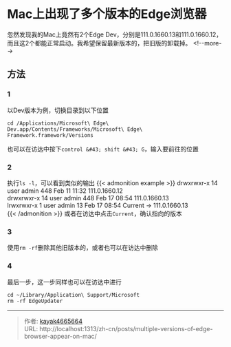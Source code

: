 # Mac上出现了多个版本的Edge浏览器

忽然发现我的Mac上竟然有2个Edge Dev，分别是111.0.1660.13和111.0.1660.12，而且这2个都能正常启动。我希望保留最新版本的，把旧版的卸载掉。
&lt;!--more--&gt;

## 方法
### 1
以Dev版本为例，切换目录到以下位置
```
cd /Applications/Microsoft\ Edge\ Dev.app/Contents/Frameworks/Microsoft\ Edge\ Framework.framework/Versions
```
也可以在访达中按下`control &#43; shift &#43; G`，输入要前往的位置

### 2
执行`ls -l`，可以看到类似的输出
{{&lt; admonition example &gt;}}
drwxrwxr-x 14 user admin 448 Feb 11 11:32 111.0.1660.12  
drwxrwxr-x 14 user admin 448 Feb 17 08:54 111.0.1660.13  
lrwxrwxr-x 1 user admin 13 Feb 17 08:54 Current -&gt; 111.0.1660.13  
{{&lt; /admonition &gt;}}
或者在访达中点击`Current`，确认指向的版本

### 3
使用`rm -rf`删除其他旧版本的，或者也可以在访达中删除

### 4
最后一步，这一步同样也可以在访达中进行
```
cd ~/Library/Application\ Support/Microsoft
rm -rf EdgeUpdater
```

---

> 作者: [kayak4665664](https://github.com/kayak4665664)  
> URL: http://localhost:1313/zh-cn/posts/multiple-versions-of-edge-browser-appear-on-mac/  

